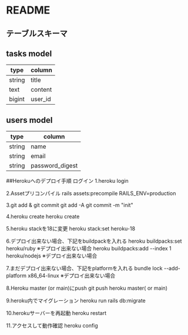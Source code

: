 # README

## テーブルスキーマ
## tasks model
|type	 |column |
|------|-------|
|string|title  |
|text	 |content|
|bigint|user_id|

## users model
|type	 |column         |
|------|---------------|
|string|name           |
|string|email          |
|string|password_digest|

##Herokuへのデプロイ手順
ログイン
1.heroku login

2.Assetプリコンパイル
rails assets:precompile RAILS_ENV=production

3.git add & git commit
git add -A git commit -m "init"

4.heroku create
heroku create

5.heroku stackを18に変更
heroku stack:set heroku-18

6.デプロイ出来ない場合、下記をbuildpackを入れる
heroku buildpacks:set heroku/ruby ※デプロイ出来ない場合 heroku buildpacks:add --index 1 heroku/nodejs ※デプロイ出来ない場合

7.まだデプロイ出来ない場合、下記をplatformを入れる
bundle lock --add-platform x86_64-linux ※デプロイ出来ない場合

8.Heroku master (or main)にpush
git push heroku master( or main)

9.heroku内でマイグレーション
heroku run rails db:migrate

10.herokuサーバーを再起動
heroku restart

11.アクセスして動作確認
heroku config